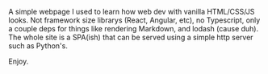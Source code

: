 A simple webpage I used to learn how web dev with vanilla HTML/CSS/JS looks. Not framework
size librarys (React, Angular, etc), no Typescript, only a couple deps for things like rendering
Markdown, and lodash (cause duh). The whole site is a SPA(ish) that
can be served using a simple http server such as Python's.

Enjoy.
